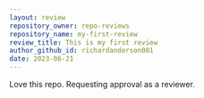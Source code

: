 ```yaml
---
layout: review
repository_owner: repo-reviews
repository_name: my-first-review
review_title: This is my first review
author_github_id: richardanderson001
date: 2023-06-21
---
```

Love this repo. Requesting approval as a reviewer.

